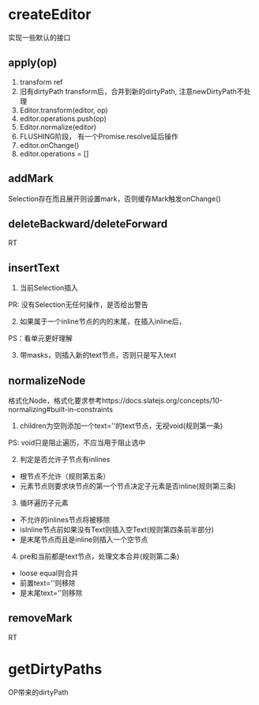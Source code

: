 # createEditor 

实现一些默认的接口

## apply(op)

1. transform ref
2. 旧有dirtyPath transform后，合并到新的dirtyPath, 注意newDirtyPath不处理
3. Editor.transform(editor, op)
4. editor.operations.push(op)
5. Editor.normalize(editor)
6. FLUSHING阶段， 有一个Promise.resolve延后操作
7. editor.onChange()
8. editor.operations = []

## addMark

Selection存在而且展开则设置mark，否则缓存Mark触发onChange()

## deleteBackward/deleteForward

RT

## insertText

1. 当前Selection插入

PR: 没有Selection无任何操作，是否给出警告

2. 如果属于一个inline节点的内的末尾，在插入inline后，

PS：看单元更好理解

3. 带masks，则插入新的text节点，否则只是写入text

## normalizeNode

格式化Node，格式化要求参考https://docs.slatejs.org/concepts/10-normalizing#built-in-constraints

1. children为空则添加一个text=''的text节点，无视void(规则第一条)

PS: void只是阻止遍历，不应当用于阻止选中

2. 判定是否允许子节点有inlines

- 根节点不允许（规则第五条）
- 元素节点则要求块节点的第一个节点决定子元素是否inline(规则第三条)

3. 循环遍历子元素

- 不允许的inlines节点将被移除 
- isInline节点前如果没有Text则插入空Text(规则第四条前半部分)
- 是末尾节点而且是inline则插入一个空节点

4. pre和当前都是text节点，处理文本合并(规则第二条)

- loose equal则合并
- 前置text=''则移除
- 是末尾text=''则移除

## removeMark

RT

# getDirtyPaths

OP带来的dirtyPath